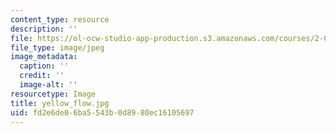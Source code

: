 ```yaml
---
content_type: resource
description: ''
file: https://ol-ocw-studio-app-production.s3.amazonaws.com/courses/2-00b-toy-product-design-spring-2008/fd2e6de06ba5543b0d8980ec16105697_yellow_flow.jpg
file_type: image/jpeg
image_metadata:
  caption: ''
  credit: ''
  image-alt: ''
resourcetype: Image
title: yellow_flow.jpg
uid: fd2e6de0-6ba5-543b-0d89-80ec16105697
---
```

